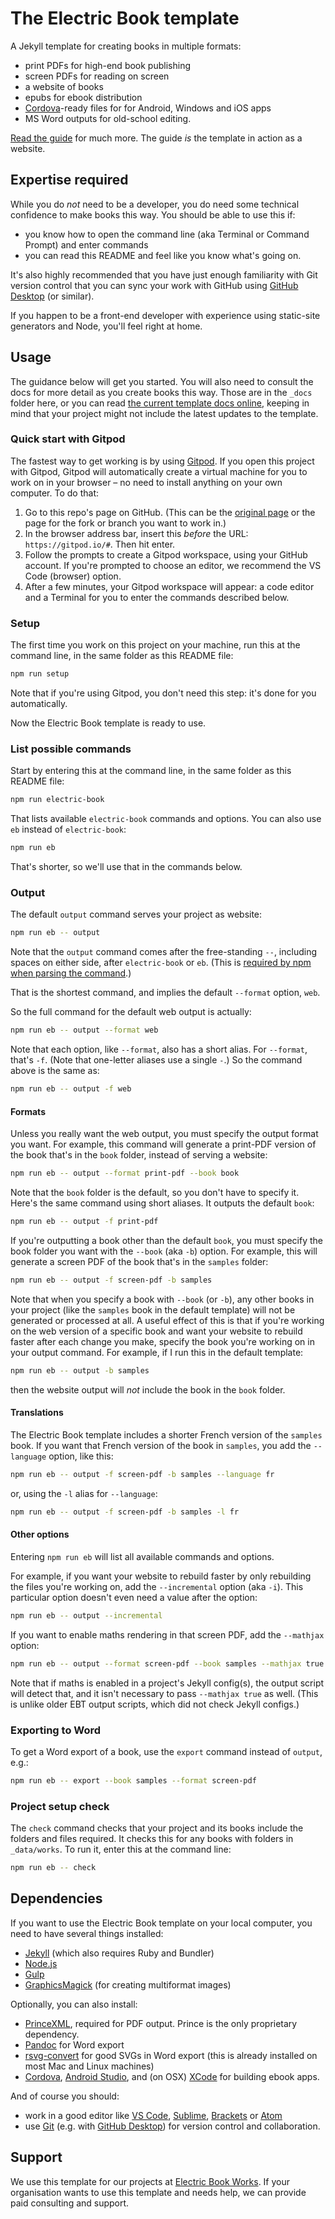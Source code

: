# The Electric Book template

A Jekyll template for creating books in multiple formats:

- print PDFs for high-end book publishing
- screen PDFs for reading on screen
- a website of books
- epubs for ebook distribution
- [Cordova](https://cordova.apache.org/)-ready files for for Android, Windows and iOS apps
- MS Word outputs for old-school editing.

[Read the guide](https://electricbookworks.github.io/electric-book/) for much more. The guide *is* the template in action as a website.


## Expertise required

While you do *not* need to be a developer, you do need some technical confidence to make books this way. You should be able to use this if:

- you know how to open the command line (aka Terminal or Command Prompt) and enter commands
- you can read this README and feel like you know what's going on.

It's also highly recommended that you have just enough familiarity with Git version control that you can sync your work with GitHub using [GitHub Desktop](https://desktop.github.com/) (or similar).

If you happen to be a front-end developer with experience using static-site generators and Node, you'll feel right at home.


## Usage

The guidance below will get you started. You will also need to consult the docs for more detail as you create books this way. Those are in the `_docs` folder here, or you can read [the current template docs online](https://electricbookworks.github.io/electric-book/docs/), keeping in mind that your project might not include the latest updates to the template.


### Quick start with Gitpod

The fastest way to get working is by using [Gitpod](https://gitpod.io). If you open this project with Gitpod, Gitpod will automatically create a virtual machine for you to work on in your browser – no need to install anything on your own computer. To do that:

1. Go to this repo's page on GitHub. (This can be the [original page](https://github.com/electricbookworks/electric-book/) or the page for the fork or branch you want to work in.)
2. In the browser address bar, insert this *before* the URL: `https://gitpod.io/#`. Then hit enter.
3. Follow the prompts to create a Gitpod workspace, using your GitHub account. If you're prompted to choose an editor, we recommend the VS Code (browser) option.
4. After a few minutes, your Gitpod workspace will appear: a code editor and a Terminal for you to enter the commands described below.


### Setup

The first time you work on this project on your machine, run this at the command line, in the same folder as this README file:

```sh
npm run setup
```

Note that if you're using Gitpod, you don't need this step: it's done for you automatically.

Now the Electric Book template is ready to use.


### List possible commands

Start by entering this at the command line, in the same folder as this README file:

```sh
npm run electric-book
```

That lists available `electric-book` commands and options. You can also use `eb` instead of `electric-book`:

```sh
npm run eb
```

That's shorter, so we'll use that in the commands below.


### Output

The default `output` command serves your project as website:

```sh
npm run eb -- output
```

Note that the `output` command comes after the free-standing ` -- `, including spaces on either side, after `electric-book` or `eb`. (This is [required by npm when parsing the command](https://medium.com/fhinkel/the-curious-case-of-double-dashes-b5e7711698f).)

That is the shortest command, and implies the default `--format` option, `web`.

So the full command for the default web output is actually:

```sh
npm run eb -- output --format web
```

Note that each option, like `--format`, also has a short alias. For `--format`, that's `-f`. (Note that one-letter aliases use a single `-`.) So the command above is the same as:

```sh
npm run eb -- output -f web
```

#### Formats

Unless you really want the web output, you must specify the output format you want. For example, this command will generate a print-PDF version of the book that's in the `book` folder, instead of serving a website:

```sh
npm run eb -- output --format print-pdf --book book
```

Note that the `book` folder is the default, so you don't have to specify it. Here's the same command using short aliases. It outputs the default `book`:

```sh
npm run eb -- output -f print-pdf
```

If you're outputting a book other than the default `book`, you must specify the book folder you want with the `--book` (aka `-b`) option. For example, this will generate a screen PDF of the book that's in the `samples` folder:

```sh
npm run eb -- output -f screen-pdf -b samples
```

Note that when you specify a book with `--book` (or `-b`), any other books in your project (like the `samples` book in the default template) will not be generated or processed at all. A useful effect of this is that if you're working on the web version of a specific book and want your website to rebuild faster after each change you make, specify the book you're working on in your output command. For example, if I run this in the default template:

```sh
npm run eb -- output -b samples
```

then the website output will *not* include the book in the `book` folder.

#### Translations

The Electric Book template includes a shorter French version of the `samples` book. If you want that French version of the book in `samples`, you add the `--language` option, like this:

```sh
npm run eb -- output -f screen-pdf -b samples --language fr
```

or, using the `-l` alias for `--language`:

```sh
npm run eb -- output -f screen-pdf -b samples -l fr
```

#### Other options

Entering `npm run eb` will list all available commands and options.

For example, if you want your website to rebuild faster by only rebuilding the files you're working on, add the `--incremental` option (aka `-i`). This particular option doesn't even need a value after the option:

```sh
npm run eb -- output --incremental
```

If you want to enable maths rendering in that screen PDF, add the `--mathjax` option:

```sh
npm run eb -- output --format screen-pdf --book samples --mathjax true
```

Note that if maths is enabled in a project's Jekyll config(s), the output script will detect that, and it isn't necessary to pass `--mathjax true` as well. (This is unlike older EBT output scripts, which did not check Jekyll configs.)


### Exporting to Word

To get a Word export of a book, use the `export` command instead of `output`, e.g.:

```sh
npm run eb -- export --book samples --format screen-pdf
```


### Project setup check

The `check` command checks that your project and its books include the folders and files required. It checks this for any books with folders in `_data/works`. To run it, enter this at the command line:

```sh
npm run eb -- check
```


## Dependencies

If you want to use the Electric Book template on your local computer, you need to have several things installed:

- [Jekyll](https://jekyllrb.com/) (which also requires Ruby and Bundler)
- [Node.js](https://nodejs.org)
- [Gulp](https://gulpjs.com/)
- [GraphicsMagick](http://www.graphicsmagick.org/) (for creating multiformat images)

Optionally, you can also install:

- [PrinceXML](https://www.princexml.com/), required for PDF output. Prince is the only proprietary dependency.
- [Pandoc](https://pandoc.org/) for Word export
- [rsvg-convert](https://community.chocolatey.org/packages/rsvg-convert
) for good SVGs in Word export (this is already installed on most Mac and Linux machines)
- [Cordova](https://cordova.apache.org), [Android Studio](https://developer.android.com/studio), and (on OSX) [XCode](https://developer.apple.com/xcode/) for building ebook apps.

And of course you should:

- work in a good editor like [VS Code](https://code.visualstudio.com/), [Sublime](https://www.sublimetext.com/), [Brackets](https://brackets.io/) or [Atom](https://atom.io/)
- use [Git](https://git-scm.com/) (e.g. with [GitHub Desktop](https://desktop.github.com/)) for version control and collaboration.


## Support

We use this template for our projects at [Electric Book Works](https://electricbookworks.com). If your organisation wants to use this template and needs help, we can provide paid consulting and support.
